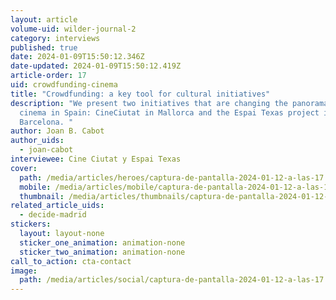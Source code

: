 ```yaml
---
layout: article
volume-uid: wilder-journal-2
category: interviews
published: true
date: 2024-01-09T15:50:12.346Z
date-updated: 2024-01-09T15:50:12.419Z
article-order: 17
uid: crowdfunding-cinema
title: "Crowdfunding: a key tool for cultural initiatives"
description: "We present two initiatives that are changing the panorama of
  cinema in Spain: CineCiutat in Mallorca and the Espai Texas project in
  Barcelona. "
author: Joan B. Cabot
author_uids:
  - joan-cabot
interviewee: Cine Ciutat y Espai Texas
cover:
  path: /media/articles/heroes/captura-de-pantalla-2024-01-12-a-las-17.13.33.png
  mobile: /media/articles/mobile/captura-de-pantalla-2024-01-12-a-las-17.13.33.png
  thumbnail: /media/articles/thumbnails/captura-de-pantalla-2024-01-12-a-las-17.13.33.png
related_article_uids:
  - decide-madrid
stickers:
  layout: layout-none
  sticker_one_animation: animation-none
  sticker_two_animation: animation-none
call_to_action: cta-contact
image:
  path: /media/articles/social/captura-de-pantalla-2024-01-12-a-las-17.13.33.png
---
```

